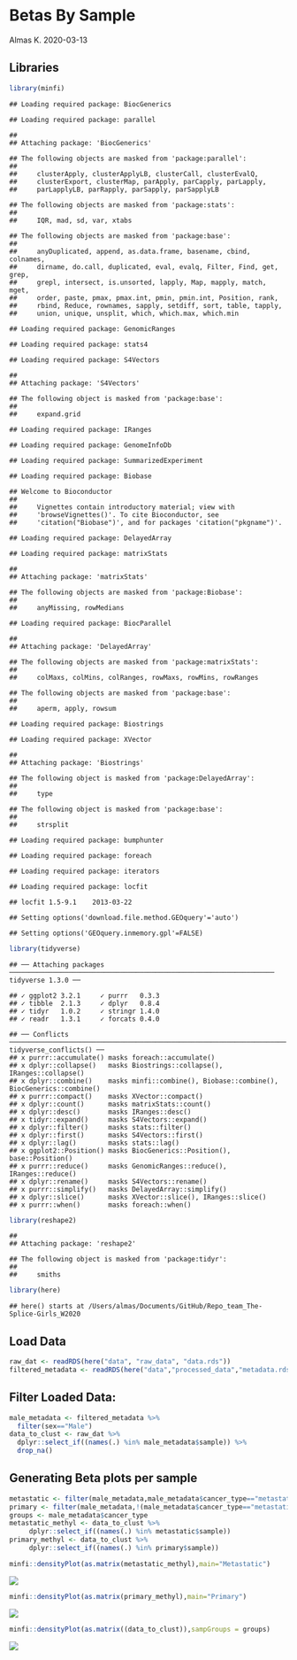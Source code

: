 Betas By Sample
================
Almas K.
2020-03-13

Libraries
---------

``` r
library(minfi)
```

    ## Loading required package: BiocGenerics

    ## Loading required package: parallel

    ## 
    ## Attaching package: 'BiocGenerics'

    ## The following objects are masked from 'package:parallel':
    ## 
    ##     clusterApply, clusterApplyLB, clusterCall, clusterEvalQ,
    ##     clusterExport, clusterMap, parApply, parCapply, parLapply,
    ##     parLapplyLB, parRapply, parSapply, parSapplyLB

    ## The following objects are masked from 'package:stats':
    ## 
    ##     IQR, mad, sd, var, xtabs

    ## The following objects are masked from 'package:base':
    ## 
    ##     anyDuplicated, append, as.data.frame, basename, cbind, colnames,
    ##     dirname, do.call, duplicated, eval, evalq, Filter, Find, get, grep,
    ##     grepl, intersect, is.unsorted, lapply, Map, mapply, match, mget,
    ##     order, paste, pmax, pmax.int, pmin, pmin.int, Position, rank,
    ##     rbind, Reduce, rownames, sapply, setdiff, sort, table, tapply,
    ##     union, unique, unsplit, which, which.max, which.min

    ## Loading required package: GenomicRanges

    ## Loading required package: stats4

    ## Loading required package: S4Vectors

    ## 
    ## Attaching package: 'S4Vectors'

    ## The following object is masked from 'package:base':
    ## 
    ##     expand.grid

    ## Loading required package: IRanges

    ## Loading required package: GenomeInfoDb

    ## Loading required package: SummarizedExperiment

    ## Loading required package: Biobase

    ## Welcome to Bioconductor
    ## 
    ##     Vignettes contain introductory material; view with
    ##     'browseVignettes()'. To cite Bioconductor, see
    ##     'citation("Biobase")', and for packages 'citation("pkgname")'.

    ## Loading required package: DelayedArray

    ## Loading required package: matrixStats

    ## 
    ## Attaching package: 'matrixStats'

    ## The following objects are masked from 'package:Biobase':
    ## 
    ##     anyMissing, rowMedians

    ## Loading required package: BiocParallel

    ## 
    ## Attaching package: 'DelayedArray'

    ## The following objects are masked from 'package:matrixStats':
    ## 
    ##     colMaxs, colMins, colRanges, rowMaxs, rowMins, rowRanges

    ## The following objects are masked from 'package:base':
    ## 
    ##     aperm, apply, rowsum

    ## Loading required package: Biostrings

    ## Loading required package: XVector

    ## 
    ## Attaching package: 'Biostrings'

    ## The following object is masked from 'package:DelayedArray':
    ## 
    ##     type

    ## The following object is masked from 'package:base':
    ## 
    ##     strsplit

    ## Loading required package: bumphunter

    ## Loading required package: foreach

    ## Loading required package: iterators

    ## Loading required package: locfit

    ## locfit 1.5-9.1    2013-03-22

    ## Setting options('download.file.method.GEOquery'='auto')

    ## Setting options('GEOquery.inmemory.gpl'=FALSE)

``` r
library(tidyverse)
```

    ## ── Attaching packages ─────────────────────────────────────────────────────────────────── tidyverse 1.3.0 ──

    ## ✓ ggplot2 3.2.1     ✓ purrr   0.3.3
    ## ✓ tibble  2.1.3     ✓ dplyr   0.8.4
    ## ✓ tidyr   1.0.2     ✓ stringr 1.4.0
    ## ✓ readr   1.3.1     ✓ forcats 0.4.0

    ## ── Conflicts ────────────────────────────────────────────────────────────────────── tidyverse_conflicts() ──
    ## x purrr::accumulate() masks foreach::accumulate()
    ## x dplyr::collapse()   masks Biostrings::collapse(), IRanges::collapse()
    ## x dplyr::combine()    masks minfi::combine(), Biobase::combine(), BiocGenerics::combine()
    ## x purrr::compact()    masks XVector::compact()
    ## x dplyr::count()      masks matrixStats::count()
    ## x dplyr::desc()       masks IRanges::desc()
    ## x tidyr::expand()     masks S4Vectors::expand()
    ## x dplyr::filter()     masks stats::filter()
    ## x dplyr::first()      masks S4Vectors::first()
    ## x dplyr::lag()        masks stats::lag()
    ## x ggplot2::Position() masks BiocGenerics::Position(), base::Position()
    ## x purrr::reduce()     masks GenomicRanges::reduce(), IRanges::reduce()
    ## x dplyr::rename()     masks S4Vectors::rename()
    ## x purrr::simplify()   masks DelayedArray::simplify()
    ## x dplyr::slice()      masks XVector::slice(), IRanges::slice()
    ## x purrr::when()       masks foreach::when()

``` r
library(reshape2)
```

    ## 
    ## Attaching package: 'reshape2'

    ## The following object is masked from 'package:tidyr':
    ## 
    ##     smiths

``` r
library(here)
```

    ## here() starts at /Users/almas/Documents/GitHub/Repo_team_The-Splice-Girls_W2020

Load Data
---------

``` r
raw_dat <- readRDS(here("data", "raw_data", "data.rds"))
filtered_metadata <- readRDS(here("data","processed_data","metadata.rds"))
```

Filter Loaded Data:
-------------------

``` r
male_metadata <- filtered_metadata %>%
  filter(sex=="Male")
data_to_clust <- raw_dat %>%
  dplyr::select_if((names(.) %in% male_metadata$sample)) %>%
  drop_na() 
```

Generating Beta plots per sample
--------------------------------

``` r
metastatic <- filter(male_metadata,male_metadata$cancer_type=="metastatic")
primary <- filter(male_metadata,!(male_metadata$cancer_type=="metastatic"))
groups <- male_metadata$cancer_type
metastatic_methyl <- data_to_clust %>%
     dplyr::select_if((names(.) %in% metastatic$sample))
primary_methyl <- data_to_clust %>%
     dplyr::select_if((names(.) %in% primary$sample))

minfi::densityPlot(as.matrix(metastatic_methyl),main="Metastatic")
```

![](beta_by_sample_files/figure-markdown_github/unnamed-chunk-4-1.png)

``` r
minfi::densityPlot(as.matrix(primary_methyl),main="Primary")
```

![](beta_by_sample_files/figure-markdown_github/unnamed-chunk-4-2.png)

``` r
minfi::densityPlot(as.matrix((data_to_clust)),sampGroups = groups)
```

![](beta_by_sample_files/figure-markdown_github/unnamed-chunk-4-3.png)
